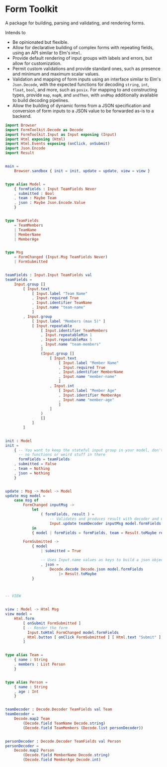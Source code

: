 # Form Toolkit

A package for building, parsing and validating, and rendering forms.

Intends to

- Be opinionated but flexible.
- Allow for declarative building of complex forms with repeating fields, using
  an API similar to Elm's `Html`.
- Provide default rendering of input groups with labels and errors, but allow
  for customization.
- Permit custom validations and provide standard ones, such as presence and
  minimum and maximum scalar values.
- Validation and mapping of form inputs using an interface similar to Elm's
  `Json.Decode`, with the expected functions for decoding `string`, `int`,
  `float`, `bool`, and more, such as `posix`. For mapping to and constructing
  types, provide `map`, `mapN`, and `andThen`, with `andMap` additionally
  available to build decoding pipelines.
- Allow the building of dynamic forms from a JSON specification and conversion
  of form inputs to a JSON value to be forwarded as-is to a backend.

```elm
import Browser
import FormToolkit.Decode as Decode
import FormToolkit.Input as Input exposing (Input)
import Html exposing (Html)
import Html.Events exposing (onClick, onSubmit)
import Json.Encode
import Result


main =
    Browser.sandbox { init = init, update = update, view = view }


type alias Model =
    { formFields : Input TeamFields Never
    , submitted : Bool
    , team : Maybe Team
    , json : Maybe Json.Encode.Value
    }


type TeamFields
    = TeamMembers
    | TeamName
    | MemberName
    | MemberAge


type Msg
    = FormChanged (Input.Msg TeamFields Never)
    | FormSubmitted


teamFields : Input.Input TeamFields val
teamFields =
    Input.group []
        [ Input.text
            [ Input.label "Team Name"
            , Input.required True
            , Input.identifier TeamName
            , Input.name "team-name"
            ]
        , Input.group
            [ Input.label "Members (max 5)" ]
            [ Input.repeatable
                [ Input.identifier TeamMembers
                , Input.repeatableMin 1
                , Input.repeatableMax 5
                , Input.name "team-members"
                ]
                (Input.group []
                    [ Input.text
                        [ Input.label "Member Name"
                        , Input.required True
                        , Input.identifier MemberName
                        , Input.name "member-name"
                        ]
                    , Input.int
                        [ Input.label "Member Age"
                        , Input.identifier MemberAge
                        , Input.name "member-age"
                        ]
                    ]
                )
                []
            ]
        ]


init : Model
init =
    { -- You want to keep the stateful input group in your model, don't worry there are
      -- no functions or weird stuff in there
      formFields = teamFields
    , submitted = False
    , team = Nothing
    , json = Nothing
    }


update : Msg -> Model -> Model
update msg model =
    case msg of
        FormChanged inputMsg ->
            let
                ( formFields, result ) =
                    -- Validates and produces result with decoder and updates with Msg
                    Input.update teamDecoder inputMsg model.formFields
            in
            { model | formFields = formFields, team = Result.toMaybe result }

        FormSubmitted ->
            { model
                | submitted = True

                -- Uses Input.name values as keys to build a json object
                , json =
                    Decode.decode Decode.json model.formFields
                        |> Result.toMaybe
            }



-- VIEW


view : Model -> Html Msg
view model =
    Html.form
        [ onSubmit FormSubmitted ]
        [ -- Render the form
          Input.toHtml FormChanged model.formFields
        , Html.button [ onClick FormSubmitted ] [ Html.text "Submit" ]
        ]


type alias Team =
    { name : String
    , members : List Person
    }


type alias Person =
    { name : String
    , age : Int
    }


teamDecoder : Decode.Decoder TeamFields val Team
teamDecoder =
    Decode.map2 Team
        (Decode.field TeamName Decode.string)
        (Decode.field TeamMembers (Decode.list personDecoder))


personDecoder : Decode.Decoder TeamFields val Person
personDecoder =
    Decode.map2 Person
        (Decode.field MemberName Decode.string)
        (Decode.field MemberAge Decode.int)
```
